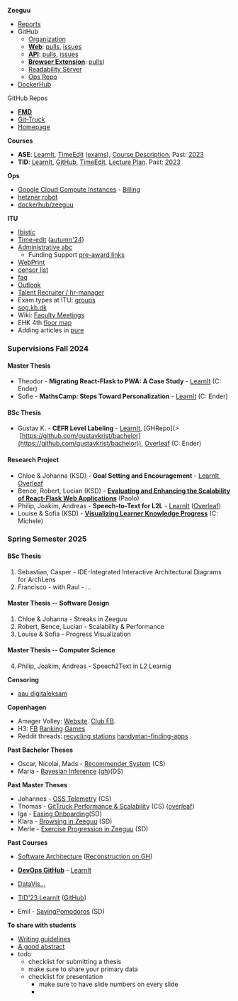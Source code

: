 **Zeeguu**
- [Reports](https://zeeguu.org/reports)
- GitHub
	- [Organization](https://github.com/zeeguu)
	- [**Web**](https://github.com/zeeguu/web/): [pulls](https://github.com/zeeguu/web/pulls), [issues](https://github.com/zeeguu/web/issues)	
	- [**API**](https://github.com/zeeguu/api): [pulls](https://github.com/zeeguu/api/pulls), [issues](https://github.com/zeeguu/api/issues)
	- [**Browser Extension**](https://github.com/zeeguu/browser-extension): [pulls](https://github.com/zeeguu/browser-extension/pulls)) 
	- [Readability Server](https://github.com/mircealungu/readability-server/) 
	- [Ops Repo](https://github.com/mircealungu/zeeguu-ops) 
- [DockerHub](https://hub.docker.com/?namespace=zeeguu)

GitHub Repos
- [**FMD**](https://github.com/flask-dashboard/Flask-MonitoringDashboard)
- [Git-Truck](https://github.com/git-truck/git-truck) 
- [Homepage](https://github.com/mircealungu/mircea)


**Courses**
- **ASE**: [LearnIt](https://learnit.itu.dk/course/view.php?id=3023599), [TimeEdit](https://cloud.timeedit.net/itu/web/public/ri10Z80g79X360Q90YQ52x5YZ61ZY1Q9y5695Y05X58207QX01433Yg56092gX64Y09Q5.html) ([exams](https://cloud.timeedit.net/itu/web/public/ri1005899YX425Q8X0Q0Y98YZ011Y2YXX5X885052582415X5Y25055315510YXY7005X51215555X9X100Y022Y50XY6729X0Y2XY5Z2g4Q0gy9605x0466593Q8YZg5Q9Y01662X0Y5.html)), [Course Description](https://learnit.itu.dk/local/coursebase/view.php?ciid=1486), Past: [2023](https://learnit.itu.dk/course/view.php?id=3022230) 
- **TID**: [LearnIt](https://learnit.itu.dk/course/view.php?id=3023628), [GitHub](https://github.com/itu-tid/lecture-notes), [TimeEdit](https://cloud.timeedit.net/itu/web/public/ri10Z80g79X360Q90YQ50x5YZ61ZY1Q9y5695Y05X58307QX01473Yg56092gX64Y09Q5.html), [Lecture Plan](https://docs.google.com/spreadsheets/d/1CSeqHOSnSdf381EJmpaoiOpfrnqZyG_XecSND6qMiy8/edit?gid=1468158338#gid=1468158338). Past: [2023](https://learnit.itu.dk/course/view.php?id=30222) 


**Ops**
- [Google Cloud Compute Instances](https://console.cloud.google.com/compute/instances) - [Billing](https://console.cloud.google.com/billing/)
- [hetzner robot](https://robot.hetzner.com/server)
- [dockerhub/zeeguu](https://hub.docker.com/repositories/zeeguu)


**ITU**
- [Ibistic](https://services.ibistic.net/MP/AspxHost.aspx?key=AVcBT1rugkyVP60M9CAUybpM5yzvIThMqLVwf7sSoCcbaH44n%2bL3ZkWWAT1gRSy%2bm2IY2PvIyP2T8pVblrRSwHAJ0dVcoi%2fRXuMNY1EPGKvCqZpx7RZG3bslqlIlGAzxxSwUYMO3uuQC2RFLMuNTkCjmpG%2bXkz6QxUYtUCKArtwYq2%2bFeYonSDw5HKe3THhoMg6hrCKWBdff1DryF8%2fICoXWMEvRos848o2BpKhfhSgi%2bWDUw71LzaZl3pUgGNrrN1hl8xr%2b2usbqv1OZ6haV%2bNluOfFrnyi8oCtpgQJe9FEeXnpgaiH2WFFA6qgQW0NEzRzt80AUU0SWzPvXi1EpBfR8Iei5lUZL%2b7lvA4rAPXfbEC0JQ3m4z680qV45lT9AFVdtEd6QI4E2k6AAaTJLASB%2fLru3d5Suc8jBepne4FwSIT3bhGYP%2fyE6fiyZBaUCtI5RDLSipF2cLU9cta5qYrloFp8LUNyljqFft1Om0zi%2fz9f2cGuhWHXgvEzBxUK0oaC%2bQVLup%2bNw5IMhgpcwG3XvMHSlNG3HUyIKVASSl70hERgdnraOjsyYJUEJuIuIKfOot%2f9dGYa82uRLF50CalsDl%2b63biP5SBJE%2bnAKtY7nYAQ&__tt=3)
- [Time-edit](https://timeedit.itu.dk/) ([autumn'24](https://cloud.timeedit.net/itu/web/public/ri10Z80g79X360Q90YQ59x5YZ61ZY1Q6y5695Y05X58207QX01483Yg56092gX64Y09Q5.html))
- [Administrative abc](https://intranet.itu.dk/Administrative-ABC)
	- Funding Support [pre-award links](https://intranet.itu.dk/Administrative-ABC/F/Funding-Support/Funding-Support/Pre-award#danish-foundations)
- [WebPrint](https://ituwebprint.itu.dk/RicohmyPrint/Main.aspx)
- [censor list](https://services2.brics.dk/censor/)
- [faq](https://docs.google.com/document/d/18x3zhD_KzfnsvPvJN5wATnjb287UBi5kzIAXTGv1I9Y/edit)
- [Outlook](https://outlook.office.com/owa/?exsvurl=1&path=/calendar/view/WorkWeek)
- [Talent Recruiter / hr-manager](https://recruiter.hr-manager.net/Sys/DesktopDefault.aspx?tabalias=clappterm&cid=119)
- Exam types at ITU: [groups](https://intranet.itu.dk/-/media/Intranet/Teacher-Guide/Teaching-and-Examination/Conducting-exams/Oral-Group-Exam-Sub-Forms_Sept2019-pdf.pdf)
- [sog.kb.dk](https://soeg.kb.dk/discovery/search?vid=45KBDK_KGL:KGL)
- Wiki: [Faculty Meetings](https://wiki.itu.dk/computerscience/index.php/Department_faculty_meetings) 
- EHK 4th [floor map](attachments/ehk-4th-floor-map.png)
- Adding articles in [pure]([https://pure.itu.dk/admin/](https://pure.itu.dk/admin/))



### Supervisions Fall 2024 

#### Master Thesis
- Theodor - **Migrating React-Flask to PWA: A Case Study** - [LearnIt](https://learnit.itu.dk/course/view.php?id=3024549)  (C: Ender)
- Sofie - **MathsCamp: Steps Toward Personalization** - [LearnIt](https://learnit.itu.dk/course/view.php?id=3024553) (C: Ender)


#### BSc Thesis
- Gustav K. - **CEFR Level Labeling** - [LearnIt](https://learnit.itu.dk/user/index.php?id=3024498), [GHRepo](>  [https://github.com/gustavkrist/bachelor](https://github.com/gustavkrist/bachelor)), [Overleaf](https://www.overleaf.com/project/673716fc5e674663a3f96c19) (C: Ender)

#### Research Project
- Chloe & Johanna (KSD) - **Goal Setting and Encouragement** - [LearnIt](https://learnit.itu.dk/course/view.php?id=3024771), [Overleaf](https://www.overleaf.com/project/66fe82cd240aa0d51de7c0a4)
- Bence, Robert, Lucian (KSD) - [**Evaluating and Enhancing the Scalability of React-Flask Web Applications**](https://learnit.itu.dk/course/view.php?id=3024841) (Paolo)
- Philip, Joakim, Andreas - **Speech-to-Text for L2L** - [LearnIt](https://learnit.itu.dk/course/view.php?id=3024824) ([Overleaf](https://www.overleaf.com/project/6703f3e8746a92aef75be859))
- Louise & Sofia (KSD) - [**Visualizing Learner Knowledge Progress**](https://learnit.itu.dk/user/index.php?id=3024869) (C: Michele)

### Spring Semester 2025

#### BSc Thesis
1. Sebastian, Casper - IDE-Integrated Interactive Architectural Diagrams for ArchLens
2. Francisco - with Raul - ...

#### Master Thesis -- Software Design
1. Chloe & Johanna - Streaks in Zeeguu
2. Robert, Bence, Lucian - Scalability & Performance
3. Louise & Sofia - Progress Visualization

#### Master Thesis -- Computer Science

4. Philip, Joakim, Andreas - Speech2Text in L2 Learnig



**Censoring**
- [aau digitaleksam](https://digitaleksamen.aau.dk/)


**Copenhagen**
- Amager Volley: [Website](https://www.amagervolley.dk/dl/hjem). [Club FB](https://www.facebook.com/groups/6035564066).  
- H3: [FB](https://www.facebook.com/groups/929115003800969) [Ranking](https://resultater.volleyball.dk/tms/Turneringer-og-resultater/Pulje-Stilling.aspx?PuljeId=3792) [Games](https://resultater.volleyball.dk/tms/Turneringer-og-resultater/Hold-Kampprogram.aspx?HoldId=26875)
- Reddit threads: [recycling stations](https://www.reddit.com/r/copenhagen/comments/1cf1h1r/does_copenhagen_have_a_recycling_center_where_i/)  [handyman-finding-apps](https://www.reddit.com/r/copenhagen/comments/13tcnlg/assembling_furniture_service/) 




**Past Bachelor Theses** 
- Oscar, Nicolai, Mads - [Recommender System](https://learnit.itu.dk/course/view.php?id=3023893) (CS)
- Maria - [Bayesian Inference](https://learnit.itu.dk/course/view.php?id=3023893) ([gh](https://github.com/mariamomanu/BachelorProject))(DS) 

 
**Past Master Theses**
 - Johannes - [OSS Telemetry](https://learnit.itu.dk/grade/report/grader/index.php?id=3024163) (CS) 
 - Thomas - [GitTruck Performance & Scalability](https://learnit.itu.dk/grade/report/grader/index.php?id=3024202) (CS) ([overleaf](https://www.overleaf.com/project/66100b3af013c1984f472f28))
 - Iga - [Easing Onboarding](https://learnit.itu.dk/grade/report/grader/index.php?id=3024152)(SD) 
 - Klara - [Browsing in Zeeguu](https://learnit.itu.dk/grade/report/grader/index.php?id=3024025) (SD)
- Merle - [Exercise Progression in Zeeguu](https://learnit.itu.dk/grade/report/grader/index.php?id=3024079) (SD) 

**Past Courses**
- [Software Architecture](https://learnit.itu.dk/course/view.php?id=3022830#section-0) ([Reconstruction on GH](https://github.com/mircealungu/reconstruction))
- [**DevOps GitHub**](https://github.com/itu-devops/lecture_notes) - [LearnIt](https://learnit.itu.dk/course/view.php?id=3022842) 
- [DataVis...](https://learnit.itu.dk/course/view.php?id=3022800#section-6)
- [TID'23 LearnIt](https://learnit.itu.dk/course/view.php?id=3022263) ([GitHub](https://github.com/itu-tid/lecture-notes/tree/main/Lectures))



- Emil - [SavingPomodoros](https://learnit.itu.dk/course/view.php?id=3024075) (SD)



**To share with students**
- [Writing guidelines](https://github.com/mircealungu/student-projects/blob/master/writing_guidelines/README.md)
- [A good abstract](https://github.com/mircealungu/student-projects/blob/master/thesis-abstract.md)
-  todo
	- checklist for submitting a thesis
	- make sure to share your primary data
	- checklist for presentation
		- make sure to have slide numbers on every slide
		- 